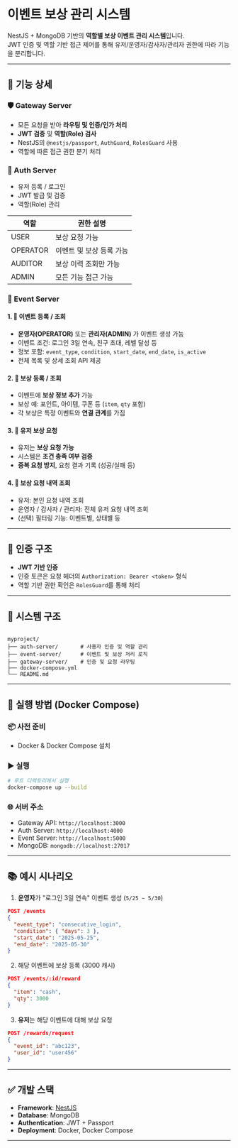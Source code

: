 
# 이벤트 보상 관리 시스템

NestJS + MongoDB 기반의 **역할별 보상 이벤트 관리 시스템**입니다.  
JWT 인증 및 역할 기반 접근 제어를 통해 유저/운영자/감사자/관리자 권한에 따라 기능을 분리합니다.

---

## 🔧 기능 상세

### 🛡️ Gateway Server
- 모든 요청을 받아 **라우팅 및 인증/인가 처리**
- **JWT 검증** 및 **역할(Role) 검사**
- NestJS의 `@nestjs/passport`, `AuthGuard`, `RolesGuard` 사용
- 역할에 따른 접근 권한 분기 처리

### 🔐 Auth Server
- 유저 등록 / 로그인
- JWT 발급 및 검증
- 역할(Role) 관리

| 역할     | 권한 설명                        |
|----------|---------------------------------|
| USER     | 보상 요청 가능                   |
| OPERATOR | 이벤트 및 보상 등록 가능         |
| AUDITOR  | 보상 이력 조회만 가능            |
| ADMIN    | 모든 기능 접근 가능              |

### 📅 Event Server

#### 1. 📌 이벤트 등록 / 조회
- **운영자(OPERATOR)** 또는 **관리자(ADMIN)** 가 이벤트 생성 가능
- 이벤트 조건: 로그인 3일 연속, 친구 초대, 레벨 달성 등
- 정보 포함: `event_type`, `condition`, `start_date`, `end_date`, `is_active`
- 전체 목록 및 상세 조회 API 제공

#### 2. 🎁 보상 등록 / 조회
- 이벤트에 **보상 정보 추가** 가능
- 보상 예: 포인트, 아이템, 쿠폰 등 (`item`, `qty` 포함)
- 각 보상은 특정 이벤트와 **연결 관계**를 가짐

#### 3. 🙋 유저 보상 요청
- 유저는 **보상 요청 가능**
- 시스템은 **조건 충족 여부 검증**
- **중복 요청 방지**, 요청 결과 기록 (성공/실패 등)

#### 4. 📜 보상 요청 내역 조회
- 유저: 본인 요청 내역 조회
- 운영자 / 감사자 / 관리자: 전체 유저 요청 내역 조회
- (선택) 필터링 기능: 이벤트별, 상태별 등

---

## 🔐 인증 구조

- **JWT 기반 인증**
- 인증 토큰은 요청 헤더의 `Authorization: Bearer <token>` 형식
- 역할 기반 권한 확인은 `RolesGuard`를 통해 처리

---

## 🧱 시스템 구조

```

myproject/
├── auth-server/       # 사용자 인증 및 역할 관리
├── event-server/      # 이벤트 및 보상 처리 로직
├── gateway-server/    # 인증 및 요청 라우팅
├── docker-compose.yml
└── README.md

````

---

## 🚀 실행 방법 (Docker Compose)

### 📦 사전 준비
- Docker & Docker Compose 설치

### ▶️ 실행

```bash
# 루트 디렉토리에서 실행
docker-compose up --build
````

### 🌐 서버 주소

* Gateway API: `http://localhost:3000`
* Auth Server: `http://localhost:4000`
* Event Server: `http://localhost:5000`
* MongoDB: `mongodb://localhost:27017`

---

## 📚 예시 시나리오

1. **운영자**가 "로그인 3일 연속" 이벤트 생성 (`5/25 ~ 5/30`)

```json
POST /events
{
  "event_type": "consecutive_login",
  "condition": { "days": 3 },
  "start_date": "2025-05-25",
  "end_date": "2025-05-30"
}
```

2. 해당 이벤트에 보상 등록 (3000 캐시)

```json
POST /events/:id/reward
{
  "item": "cash",
  "qty": 3000
}
```

3. **유저**는 해당 이벤트에 대해 보상 요청

```json
POST /rewards/request
{
  "event_id": "abc123",
  "user_id": "user456"
}
```

---

## ✅ 개발 스택

* **Framework**: [NestJS](https://docs.nestjs.com/)
* **Database**: MongoDB
* **Authentication**: JWT + Passport
* **Deployment**: Docker, Docker Compose

---

